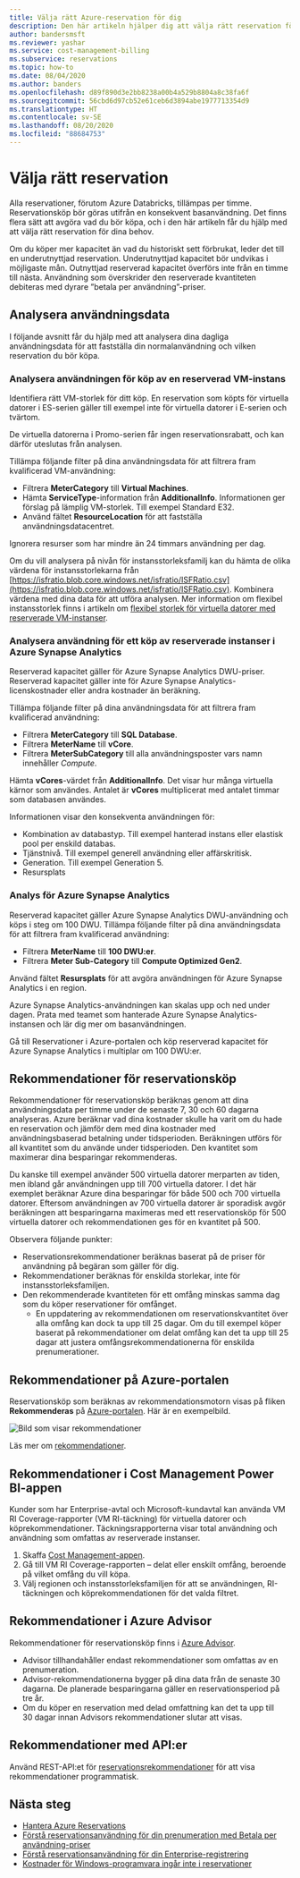 ```yaml
---
title: Välja rätt Azure-reservation för dig
description: Den här artikeln hjälper dig att välja rätt reservation för dina behov.
author: bandersmsft
ms.reviewer: yashar
ms.service: cost-management-billing
ms.subservice: reservations
ms.topic: how-to
ms.date: 08/04/2020
ms.author: banders
ms.openlocfilehash: d89f890d3e2bb8238a00b4a529b8804a8c38fa6f
ms.sourcegitcommit: 56cbd6d97cb52e61ceb6d3894abe1977713354d9
ms.translationtype: HT
ms.contentlocale: sv-SE
ms.lasthandoff: 08/20/2020
ms.locfileid: "88684753"
---
```

# <a name="determine-what-reservation-to-purchase"></a>Välja rätt reservation

Alla reservationer, förutom Azure Databricks, tillämpas per timme. Reservationsköp bör göras utifrån en konsekvent basanvändning. Det finns flera sätt att avgöra vad du bör köpa, och i den här artikeln får du hjälp med att välja rätt reservation för dina behov.

Om du köper mer kapacitet än vad du historiskt sett förbrukat, leder det till en underutnyttjad reservation. Underutnyttjad kapacitet bör undvikas i möjligaste mån. Outnyttjad reserverad kapacitet överförs inte från en timme till nästa. Användning som överskrider den reserverade kvantiteten debiteras med dyrare ”betala per användning”-priser.

## <a name="analyze-usage-data"></a>Analysera användningsdata

I följande avsnitt får du hjälp med att analysera dina dagliga användningsdata för att fastställa din normalanvändning och vilken reservation du bör köpa.

### <a name="analyze-usage-for-a-vm-reserved-instance-purchase"></a>Analysera användningen för köp av en reserverad VM-instans

Identifiera rätt VM-storlek för ditt köp. En reservation som köpts för virtuella datorer i ES-serien gäller till exempel inte för virtuella datorer i E-serien och tvärtom.

De virtuella datorerna i Promo-serien får ingen reservationsrabatt, och kan därför uteslutas från analysen.

Tillämpa följande filter på dina användningsdata för att filtrera fram kvalificerad VM-användning:

- Filtrera **MeterCategory** till **Virtual Machines**.
- Hämta **ServiceType**-information från **AdditionalInfo**. Informationen ger förslag på lämplig VM-storlek. Till exempel Standard E32.
- Använd fältet **ResourceLocation** för att fastställa användningsdatacentret.

Ignorera resurser som har mindre än 24 timmars användning per dag.

Om du vill analysera på nivån för instansstorleksfamilj kan du hämta de olika värdena för instansstorlekarna från [https://isfratio.blob.core.windows.net/isfratio/ISFRatio.csv](https://isfratio.blob.core.windows.net/isfratio/ISFRatio.csv). Kombinera värdena med dina data för att utföra analysen. Mer information om flexibel instansstorlek finns i artikeln om [flexibel storlek för virtuella datorer med reserverade VM-instanser](../../virtual-machines/reserved-vm-instance-size-flexibility.md).

### <a name="analyze-usage-for-an-azure-synapse-analytics-reserved-instance-purchase"></a>Analysera användning för ett köp av reserverade instanser i Azure Synapse Analytics

Reserverad kapacitet gäller för Azure Synapse Analytics DWU-priser. Reserverad kapacitet gäller inte för Azure Synapse Analytics-licenskostnader eller andra kostnader än beräkning.

Tillämpa följande filter på dina användningsdata för att filtrera fram kvalificerad användning:


- Filtrera **MeterCategory** till **SQL Database**.
- Filtrera **MeterName** till **vCore**.
- Filtrera **MeterSubCategory** till alla användningsposter vars namn innehåller _Compute_.

Hämta **vCores**-värdet från **AdditionalInfo**. Det visar hur många virtuella kärnor som användes. Antalet är **vCores** multiplicerat med antalet timmar som databasen användes.

Informationen visar den konsekventa användningen för:

- Kombination av databastyp. Till exempel hanterad instans eller elastisk pool per enskild databas.
- Tjänstnivå. Till exempel generell användning eller affärskritisk.
- Generation. Till exempel Generation 5.
- Resursplats

### <a name="analysis-for-azure-synapse-analytics"></a>Analys för Azure Synapse Analytics

Reserverad kapacitet gäller Azure Synapse Analytics DWU-användning och köps i steg om 100 DWU. Tillämpa följande filter på dina användningsdata för att filtrera fram kvalificerad användning:

- Filtrera **MeterName** till **100 DWU:er**.
- Filtrera **Meter Sub-Category** till **Compute Optimized Gen2**.

Använd fältet **Resursplats** för att avgöra användningen för Azure Synapse Analytics i en region.

Azure Synapse Analytics-användningen kan skalas upp och ned under dagen. Prata med teamet som hanterade Azure Synapse Analytics-instansen och lär dig mer om basanvändningen.

Gå till Reservationer i Azure-portalen och köp reserverad kapacitet för Azure Synapse Analytics i multiplar om 100 DWU:er.

## <a name="reservation-purchase-recommendations"></a>Rekommendationer för reservationsköp

Rekommendationer för reservationsköp beräknas genom att dina användningsdata per timme under de senaste 7, 30 och 60 dagarna analyseras. Azure beräknar vad dina kostnader skulle ha varit om du hade en reservation och jämför dem med dina kostnader med användningsbaserad betalning under tidsperioden. Beräkningen utförs för all kvantitet som du använde under tidsperioden. Den kvantitet som maximerar dina besparingar rekommenderas.

Du kanske till exempel använder 500 virtuella datorer merparten av tiden, men ibland går användningen upp till 700 virtuella datorer. I det här exemplet beräknar Azure dina besparingar för både 500 och 700 virtuella datorer. Eftersom användningen av 700 virtuella datorer är sporadisk avgör beräkningen att besparingarna maximeras med ett reservationsköp för 500 virtuella datorer och rekommendationen ges för en kvantitet på 500.

Observera följande punkter:

- Reservationsrekommendationer beräknas baserat på de priser för användning på begäran som gäller för dig.
- Rekommendationer beräknas för enskilda storlekar, inte för instansstorleksfamiljen.
- Den rekommenderade kvantiteten för ett omfång minskas samma dag som du köper reservationer för omfånget.
    - En uppdatering av rekommendationen om reservationskvantitet över alla omfång kan dock ta upp till 25 dagar. Om du till exempel köper baserat på rekommendationer om delat omfång kan det ta upp till 25 dagar att justera omfångsrekommendationerna för enskilda prenumerationer.

## <a name="recommendations-in-the-azure-portal"></a>Rekommendationer på Azure-portalen

Reservationsköp som beräknas av rekommendationsmotorn visas på fliken **Rekommenderas** på [Azure-portalen](https://portal.azure.com/#blade/Microsoft_Azure_Reservations/CreateBlade/referrer/docs). Här är en exempelbild.

![Bild som visar rekommendationer](./media/determine-reservation-purchase/select-product-ri.png)

Läs mer om [rekommendationer](reserved-instance-purchase-recommendations.md#recommendations-in-the-azure-portal).

## <a name="recommendations-in-the-cost-management-power-bi-app"></a>Rekommendationer i Cost Management Power BI-appen

Kunder som har Enterprise-avtal och Microsoft-kundavtal kan använda VM RI Coverage-rapporter (VM RI-täckning) för virtuella datorer och köprekommendationer. Täckningsrapporterna visar total användning och användning som omfattas av reserverade instanser.

1. Skaffa [Cost Management-appen](https://appsource.microsoft.com/product/power-bi/costmanagement.azurecostmanagementapp).
2. Gå till VM RI Coverage-rapporten – delat eller enskilt omfång, beroende på vilket omfång du vill köpa.
3. Välj regionen och instansstorleksfamiljen för att se användningen, RI-täckningen och köprekommendationen för det valda filtret.

## <a name="recommendations-in-azure-advisor"></a>Rekommendationer i Azure Advisor

Rekommendationer för reservationsköp finns i [Azure Advisor](https://portal.azure.com/#blade/Microsoft_Azure_Expert/AdvisorMenuBlade/overview).

- Advisor tillhandahåller endast rekommendationer som omfattas av en prenumeration.
- Advisor-rekommendationerna bygger på dina data från de senaste 30 dagarna. De planerade besparingarna gäller en reservationsperiod på tre år.
- Om du köper en reservation med delad omfattning kan det ta upp till 30 dagar innan Advisors rekommendationer slutar att visas.

## <a name="recommendations-using-apis"></a>Rekommendationer med API:er

Använd REST-API:et för [reservationsrekommendationer](/rest/api/consumption/reservationrecommendations/list) för att visa rekommendationer programmatisk.

## <a name="next-steps"></a>Nästa steg

- [Hantera Azure Reservations](manage-reserved-vm-instance.md)
- [Förstå reservationsanvändning för din prenumeration med Betala per användning-priser](understand-reserved-instance-usage.md)
- [Förstå reservationsanvändning för din Enterprise-registrering](understand-reserved-instance-usage-ea.md)
- [Kostnader för Windows-programvara ingår inte i reservationer](reserved-instance-windows-software-costs.md)